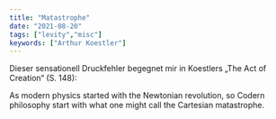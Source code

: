 ```yaml
---
title: "Matastrophe"
date: "2021-08-20"
tags: ["levity","misc"]
keywords: ["Arthur Koestler"]
---
```

Dieser sensationell Druckfehler begegnet mir in Koestlers „The Act of Creation“ (S. 148):

As modern physics started with the Newtonian revolution, so Codern philosophy start with what one might call the Cartesian matastrophe.
